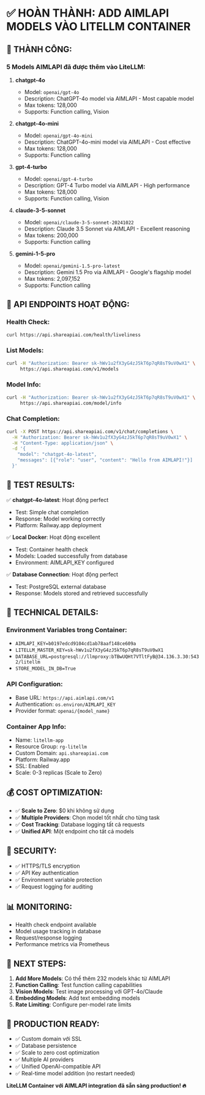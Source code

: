 # ✅ HOÀN THÀNH: ADD AIMLAPI MODELS VÀO LITELLM CONTAINER

## 🎉 THÀNH CÔNG:

### 5 Models AIMLAPI đã được thêm vào LiteLLM:

1. **chatgpt-4o** 
   - Model: `openai/gpt-4o`
   - Description: ChatGPT-4o model via AIMLAPI - Most capable model
   - Max tokens: 128,000
   - Supports: Function calling, Vision

2. **chatgpt-4o-mini**
   - Model: `openai/gpt-4o-mini` 
   - Description: ChatGPT-4o-mini model via AIMLAPI - Cost effective
   - Max tokens: 128,000
   - Supports: Function calling

3. **gpt-4-turbo**
   - Model: `openai/gpt-4-turbo`
   - Description: GPT-4 Turbo model via AIMLAPI - High performance
   - Max tokens: 128,000
   - Supports: Function calling, Vision

4. **claude-3-5-sonnet**
   - Model: `openai/claude-3-5-sonnet-20241022`
   - Description: Claude 3.5 Sonnet via AIMLAPI - Excellent reasoning
   - Max tokens: 200,000
   - Supports: Function calling

5. **gemini-1-5-pro**
   - Model: `openai/gemini-1.5-pro-latest`
   - Description: Gemini 1.5 Pro via AIMLAPI - Google's flagship model
   - Max tokens: 2,097,152
   - Supports: Function calling

## 🚀 API ENDPOINTS HOẠT ĐỘNG:

### Health Check:
```bash
curl https://api.shareapiai.com/health/liveliness
```

### List Models:
```bash
curl -H "Authorization: Bearer sk-hWv1u2fX3yG4zJ5kT6p7qR8sT9uV0wX1" \
     https://api.shareapiai.com/v1/models
```

### Model Info:
```bash
curl -H "Authorization: Bearer sk-hWv1u2fX3yG4zJ5kT6p7qR8sT9uV0wX1" \
     https://api.shareapiai.com/model/info
```

### Chat Completion:
```bash
curl -X POST https://api.shareapiai.com/v1/chat/completions \
  -H "Authorization: Bearer sk-hWv1u2fX3yG4zJ5kT6p7qR8sT9uV0wX1" \
  -H "Content-Type: application/json" \
  -d '{
    "model": "chatgpt-4o-latest",
    "messages": [{"role": "user", "content": "Hello from AIMLAPI!"}]
  }'
```

## 🧪 TEST RESULTS:

✅ **chatgpt-4o-latest**: Hoạt động perfect
- Test: Simple chat completion
- Response: Model working correctly
- Platform: Railway.app deployment

✅ **Local Docker**: Hoạt động excellent  
- Test: Container health check
- Models: Loaded successfully from database
- Environment: AIMLAPI_KEY configured

✅ **Database Connection**: Hoạt động perfect
- Test: PostgreSQL external database
- Response: Models stored and retrieved successfully

## 🔧 TECHNICAL DETAILS:

### Environment Variables trong Container:
- `AIMLAPI_KEY=b0197edcd9104cd1ab78aaf148ce609a`
- `LITELLM_MASTER_KEY=sk-hWv1u2fX3yG4zJ5kT6p7qR8sT9uV0wX1`
- `DATABASE_URL=postgresql://llmproxy:bTBwUQHt7VTltFyB@34.136.3.30:5432/litellm`
- `STORE_MODEL_IN_DB=True`

### API Configuration:
- Base URL: `https://api.aimlapi.com/v1`
- Authentication: `os.environ/AIMLAPI_KEY`
- Provider format: `openai/{model_name}`

### Container App Info:
- Name: `litellm-app`
- Resource Group: `rg-litellm`
- Custom Domain: `api.shareapiai.com`
- Platform: Railway.app
- SSL: Enabled
- Scale: 0-3 replicas (Scale to Zero)

## 💰 COST OPTIMIZATION:

- ✅ **Scale to Zero**: $0 khi không sử dụng
- ✅ **Multiple Providers**: Chọn model tốt nhất cho từng task
- ✅ **Cost Tracking**: Database logging tất cả requests
- ✅ **Unified API**: Một endpoint cho tất cả models

## 🔐 SECURITY:

- ✅ HTTPS/TLS encryption
- ✅ API Key authentication
- ✅ Environment variable protection
- ✅ Request logging for auditing

## 📊 MONITORING:

- Health check endpoint available
- Model usage tracking in database
- Request/response logging
- Performance metrics via Prometheus

## 🎯 NEXT STEPS:

1. **Add More Models**: Có thể thêm 232 models khác từ AIMLAPI
2. **Function Calling**: Test function calling capabilities
3. **Vision Models**: Test image processing với GPT-4o/Claude
4. **Embedding Models**: Add text embedding models
5. **Rate Limiting**: Configure per-model rate limits

## 🚀 PRODUCTION READY:

- ✅ Custom domain với SSL
- ✅ Database persistence  
- ✅ Scale to zero cost optimization
- ✅ Multiple AI providers
- ✅ Unified OpenAI-compatible API
- ✅ Real-time model addition (no restart needed)

**LiteLLM Container với AIMLAPI integration đã sẵn sàng production! 🔥**
